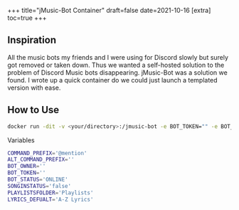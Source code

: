+++
title="jMusic-Bot Container"
draft=false
date=2021-10-16
[extra]
toc=true
+++

## Inspiration

All the music bots my friends and I were using for Discord slowly but surely got removed or taken down. Thus we wanted a self-hosted solution to the problem of Discord Music bots disappearing. jMusic-Bot was a solution we found. I wrote up a quick container do we could just launch a templated version with ease.

## How to Use

``` sh
docker run -dit -v <your/directory>:/jmusic-bot -e BOT_TOKEN="" -e BOT_OWNER="" --name jMusic-Bot tetricz/jmusic-bot
```

Variables

``` sh
COMMAND_PREFIX='@mention'
ALT_COMMAND_PREFIX=''
BOT_OWNER=''
BOT_TOKEN=''
BOT_STATUS='ONLINE'
SONGINSTATUS='false'
PLAYLISTSFOLDER='Playlists'
LYRICS_DEFUALT='A-Z Lyrics'
```